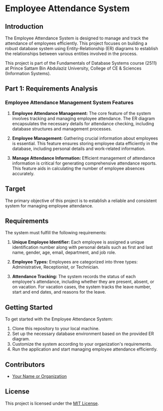 # Employee Attendance System

## Introduction

The Employee Attendance System is designed to manage and track the attendance of employees efficiently. This project focuses on building a robust database system using Entity-Relationship (ER) diagrams to establish the relationships between various entities involved in the process.

This project is part of the Fundamentals of Database Systems course (2511) at Prince Sattam Bin Abdulaziz University, College of CE & Sciences (Information Systems).

## Part 1: Requirements Analysis

### Employee Attendance Management System Features

1. **Employee Attendance Management:** The core feature of the system involves tracking and managing employee attendance. The ER diagram encapsulates the necessary details for attendance checking, including database structures and management processes.

2. **Employee Management:** Gathering crucial information about employees is essential. This feature ensures storing employee data efficiently in the database, including personal details and work-related information.

3. **Manage Attendance Information:** Efficient management of attendance information is critical for generating comprehensive attendance reports. This feature aids in calculating the number of employee absences accurately.

## Target

The primary objective of this project is to establish a reliable and consistent system for managing employee attendance.

## Requirements

The system must fulfill the following requirements:

1. **Unique Employee Identifier:** Each employee is assigned a unique identification number along with personal details such as first and last name, gender, age, email, department, and job role.

2. **Employee Types:** Employees are categorized into three types: Administrative, Receptionist, or Technician.

3. **Attendance Tracking:** The system records the status of each employee's attendance, including whether they are present, absent, or on vacation. For vacation cases, the system tracks the leave number, start and end dates, and reasons for the leave.

## Getting Started

To get started with the Employee Attendance System:

1. Clone this repository to your local machine.
2. Set up the necessary database environment based on the provided ER diagram.
3. Customize the system according to your organization's requirements.
4. Run the application and start managing employee attendance efficiently.

## Contributors

- [Your Name or Organization](https://github.com/yourusername)

## License

This project is licensed under the [MIT License](LICENSE).
